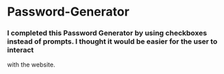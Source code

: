 # Password-Generator

### I completed this Password Generator by using checkboxes instead of prompts. I thought it would be easier for the user to interact 
with the website.
